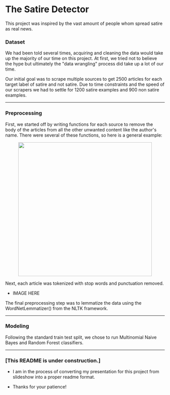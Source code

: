 # The Satire Detector

This project was inspired by the vast amount of people whom spread satire as real news.








### Dataset
We had been told several times, acquiring and cleaning the data would take up the majority of our time on this project. At first, we tried not to believe the hype but ultimately the "data wrangling" process did take up a lot of our time.

Our initial goal was to scrape multiple sources to get 2500 articles for each target label of satire and not satire. Due to time constraints and the speed of our scrapers we had to settle for 1200 satire examples and 900 non satire examples.

--------

### Preprocessing
First, we started off by writing functions for each source to remove the body of the articles from all the other unwanted content like the author's name. There were several of these functions, so here is a general example:

<p align="center">
  <!-- <img width="422" alt="images/clean_art_example" src="https://user-images.githubusercontent.com/25883937/27927285-e2c9f80a-6250-11e7-9553-e8fdd427730e.png">  -->
</p>

<p align="center">
<img width="422"  src="https://github.com/SproulHimself/satire_classification_project/blob/master/images/clean_art_example_func.png">
</p>

Next, each article was tokenized with stop words and punctuation removed.

* IMAGE HERE


The final preprocessing step was to lemmatize the data using the WordNetLemmatizer() from the NLTK framework.

------
### Modeling

Following the standard train test split, we chose to run Multinomial Naive Bayes and Random Forest classifiers.



----
### [This README is under construction.]

* I am in the process of converting my presentation for this project from slideshow into a proper readme format.

* Thanks for your patience!
